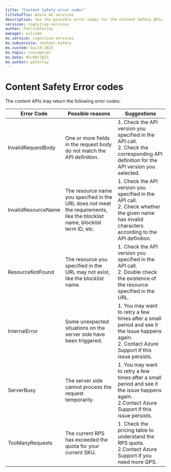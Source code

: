```yaml
---
title: "Content Safety error codes"
titleSuffix: Azure AI services
description: See the possible error codes for the Content Safety APIs.
services: cognitive-services
author: PatrickFarley
manager: nitinme
ms.service: cognitive-services
ms.subservice: content-safety
ms.custom: build-2023
ms.topic: conceptual
ms.date: 05/09/2023
ms.author: pafarley
---
```


# Content Safety Error codes 

The content APIs may return the following error codes:

| Error Code    | Possible reasons   | Suggestions           |
| ---------- | ------- | -------------------- |
| InvalidRequestBody  | One or more fields in the request body do not match the API definition. | 1. Check the API version you specified in the API call. <br/>2. Check the corresponding API definition for the API version you selected. |
| InvalidResourceName | The resource name you specified in the URL does not meet the requirements, like the blocklist name, blocklist term ID, etc. | 1. Check the API version you specified in the API call.  <br/>2. Check whether the given name has invalid characters according to the API definition. |
| ResourceNotFound    | The resource you specified in the URL may not exist, like the blocklist name. | 1. Check the API version you specified in the API call. <br/> 2. Double check the existence of the resource specified in the URL. |
| InternalError       | Some unexpected situations on the server side have been triggered. | 1. You may want to retry a few times after a small period and see it the issue happens again.  <br/>             2. Contact Azure Support if this issue persists. |
| ServerBusy          | The server side cannot process the request temporarily.      | 1. You may want to retry a few times after a small period and see it the issue happens again.  <br/>2.Contact Azure Support if this issue persists. |
| TooManyRequests     | The current RPS has exceeded the quota for your current SKU. | 1. Check the pricing table to understand the RPS quota.   <br/>2.Contact Azure Support if you need more QPS. |
